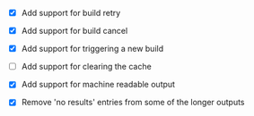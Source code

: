 * [x] Add support for build retry
* [x] Add support for build cancel
* [x] Add support for triggering a new build
* [ ] Add support for clearing the cache
* [x] Add support for machine readable output
* [x] Remove 'no results' entries from some of the longer outputs

